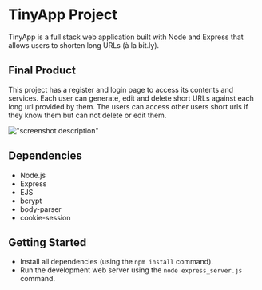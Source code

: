 # TinyApp Project

TinyApp is a full stack web application built with Node and Express that allows users to shorten long URLs (à la bit.ly).

## Final Product

This project has a register and login page to access its contents and services. Each user can generate, edit and delete short URLs against each long url provided by them. The users can access other users short urls if they know them but can not delete or edit them.

!["screenshot description"](#)

## Dependencies

- Node.js
- Express
- EJS
- bcrypt
- body-parser
- cookie-session

## Getting Started

- Install all dependencies (using the `npm install` command).
- Run the development web server using the `node express_server.js` command.
